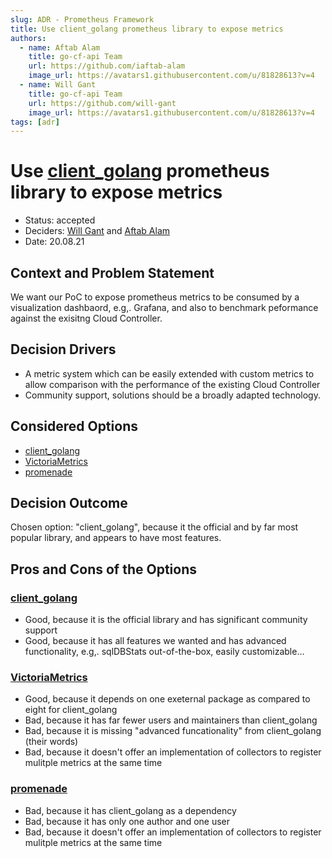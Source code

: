 ```yaml
---
slug: ADR - Prometheus Framework
title: Use client_golang prometheus library to expose metrics
authors:
  - name: Aftab Alam
    title: go-cf-api Team
    url: https://github.com/iaftab-alam
    image_url: https://avatars1.githubusercontent.com/u/81828613?v=4
  - name: Will Gant
    title: go-cf-api Team
    url: https://github.com/will-gant
    image_url: https://avatars1.githubusercontent.com/u/81828613?v=4
tags: [adr]
---
```


# Use [client_golang](https://github.com/prometheus/client_golang) prometheus library to expose metrics
* Status: accepted
* Deciders: [Will Gant](https://github.com/will-gant) and [Aftab Alam](https://github.com/iaftab-alam)
* Date: 20.08.21

## Context and Problem Statement

We want our PoC to expose prometheus metrics to be consumed by a visualization dashbaord, e.g,. Grafana, and also to benchmark peformance against the exisitng Cloud Controller.

## Decision Drivers

* A metric system which can be easily extended with custom metrics to allow comparison with the performance of the existing Cloud Controller
* Community support, solutions should be a broadly adapted technology.

## Considered Options

* [client_golang](https://github.com/prometheus/client_golang)
* [VictoriaMetrics](https://github.com/VictoriaMetrics/metrics)
* [promenade](https://github.com/poblish/promenade)

## Decision Outcome

Chosen option: "client_golang", because it the official and by far most popular library, and appears to have most features.

## Pros and Cons of the Options <!-- optional -->

### [client_golang](https://github.com/prometheus/client_golang)

* Good, because it is the official library and has significant community support
* Good, because it has all features we wanted and has advanced functionality, e.g,. sqlDBStats out-of-the-box, easily customizable...

### [VictoriaMetrics](https://github.com/VictoriaMetrics/metrics)

* Good, because it depends on one exeternal package as compared to eight for client_golang
* Bad, because it has far fewer users and maintainers than client_golang
* Bad, because it is missing "advanced funcationality" from client_golang (their words)
* Bad, because it doesn't offer an implementation of collectors to register mulitple metrics at the same time

### [promenade](https://github.com/poblish/promenade)

* Bad, because it has client_golang as a dependency
* Bad, because it has only one author and one user
* Bad, because it doesn't offer an implementation of collectors to register mulitple metrics at the same time


